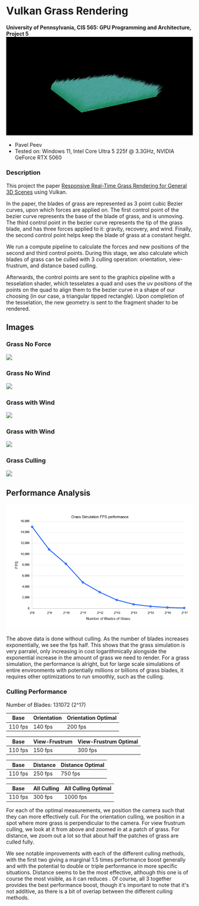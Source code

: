 Vulkan Grass Rendering
==================================

**University of Pennsylvania, CIS 565: GPU Programming and Architecture, Project 5**
![](img/GrassMain.gif)
* Pavel Peev
* Tested on: Windows 11, Intel Core Ultra 5 225f @ 3.3GHz, NVIDIA GeForce RTX 5060

### Description
This project the paper [Responsive Real-Time Grass Rendering for General 3D Scenes](https://www.cg.tuwien.ac.at/research/publications/2017/JAHRMANN-2017-RRTG/JAHRMANN-2017-RRTG-draft.pdf) using Vulkan.

In the paper, the blades of grass are represented as 3 point cubic Bezier curves, upon which forces are applied on. The first control point of the bezier curve represents the base of the blade of grass, and is unmoving. The third control point in the bezier curve represents the tip of the grass blade, and has three forces applied to it: gravity, recovery, and wind. Finally, the second control point helps keep the blade of grass at a constant height.

We run a compute pipeline to calculate the forces and new positions of the second and third control points. During this stage, we also calculate which blades of grass can be culled with 3 culling operation: orientation, view-frustrum, and distance based culling.

Afterwards, the control points are sent to the graphics pipeline with a tesselation shader, which tesselates a quad and uses the uv positions of the points on the quad to align them to the bezier curve in a shape of our choosing (in our case, a triangular tipped rectangle). Upon completion of the tesselation, the new geometry is sent to the fragment shader to be rendered.


## Images

### Grass No Force
![](img/GrassNoForce.gif)

### Grass No Wind
![](img/GrassNoWind.gif)

### Grass with Wind
![](img/GrassWind.gif)

### Grass with Wind
![](img/GrassWind.gif)

### Grass Culling
![](img/GrassCulling.gif)



## Performance Analysis



![](img/grassAnalysis.png)

The above data is done without culling. As the number of blades increases exponentially, we see the fps half. This shows that the grass simulation is very parralel, only increasing in cost logarithmically alongside the exponential increase in the amount of grass we need to render. For a grass simulation, the performance is alright, but for large scale simulations of entire environments with potentially millions or billions of grass blades, it requires other optimizations to run smoothly, such as the culling.

### Culling Performance

Number of Blades: 131072 (2^17)

| Base | Orientation | Orientation Optimal|
|---|---|---|
| 110 fps | 140 fps| 200 fps|

| Base | View-Frustrum | View-Frustrum Optimal |
|---|---|---|
| 110 fps | 150 fps| 300 fps |

| Base | Distance | Distance Optimal |
|---|---|---|
| 110 fps | 250 fps| 750 fps |

| Base | All Culling | All Culling Optimal |
|---|---|---|
| 110 fps | 300 fps| 1000 fps |

For each of the optimal measurements, we position the camera such that they can more effectively cull. For the orientation culling, we position in a spot where more grass is perpendicular to the camera. For view frustrum culling, we look at it from above and zoomed in at a patch of grass. For distance, we zoom out a lot so that about half the patches of grass are culled fully.

We see notable improvements with each of the different culling methods, with the first two giving a marginal 1.5 times performance boost generally and with the potential to double or triple performance in more specific situations. Distance seems to be the most effective, although this one is of course the most visible, as it can reduces . Of course, all 3 together provides the best performance boost, though it's important to note that it's not additive, as there is a bit of overlap between the different culling methods.



